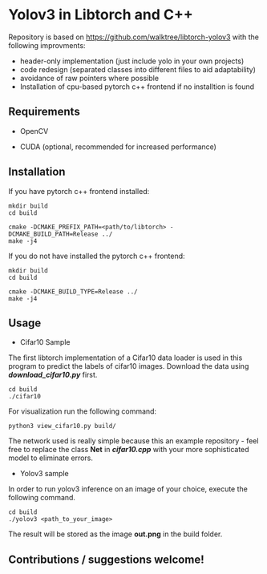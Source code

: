 # Yolov3 in Libtorch and C++

Repository is based on https://github.com/walktree/libtorch-yolov3 with the following improvments:

- header-only implementation (just include yolo in your own projects)
- code redesign (separated classes into different files to aid adaptability)
- avoidance of raw pointers where possible
- Installation of cpu-based pytorch c++ frontend if no installtion is found

## Requirements

- OpenCV

- CUDA (optional, recommended for increased performance)

## Installation

If you have pytorch c++ frontend installed:

    mkdir build
    cd build
    
    cmake -DCMAKE_PREFIX_PATH=<path/to/libtorch> -DCMAKE_BUILD_PATH=Release ../
    make -j4
    
If you do not have installed the pytorch c++ frontend:

    mkdir build
    cd build
    
    cmake -DCMAKE_BUILD_TYPE=Release ../
    make -j4
    
## Usage

- Cifar10 Sample

The first libtorch implementation of a Cifar10 data loader is used in this program to predict 
the labels of cifar10 images. Download the data using ***download_cifar10.py*** first.

    cd build
    ./cifar10 
    
For visualization run the following command:

    python3 view_cifar10.py build/
    
The network used is really simple because this an example repository - feel free to replace 
the class **Net** in ***cifar10.cpp*** with your more sophisticated model to eliminate errors.

- Yolov3 sample

In order to run yolov3 inference on an image of your choice, execute the following command.

    cd build
    ./yolov3 <path_to_your_image>
    
The result will be stored as the image **out.png** in the build folder.
    
 
 ## Contributions / suggestions welcome!
 